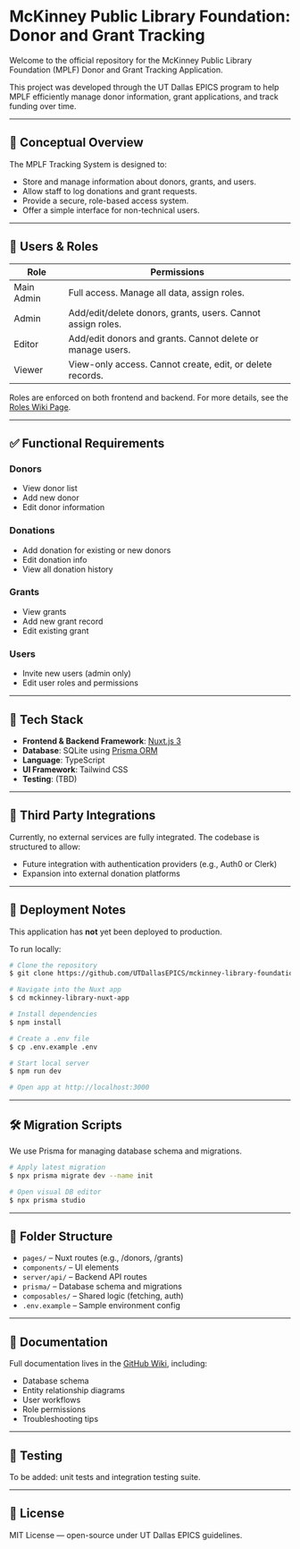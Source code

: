 # McKinney Public Library Foundation: Donor and Grant Tracking

Welcome to the official repository for the McKinney Public Library Foundation (MPLF) Donor and Grant Tracking Application.

This project was developed through the UT Dallas EPICS program to help MPLF efficiently manage donor information, grant applications, and track funding over time.

---

## 📌 Conceptual Overview

The MPLF Tracking System is designed to:

- Store and manage information about donors, grants, and users.
- Allow staff to log donations and grant requests.
- Provide a secure, role-based access system.
- Offer a simple interface for non-technical users.

---

## 👥 Users & Roles

| Role         | Permissions                                                                 |
|--------------|-------------------------------------------------------------------------------|
| Main Admin   | Full access. Manage all data, assign roles.                                |
| Admin        | Add/edit/delete donors, grants, users. Cannot assign roles.                |
| Editor       | Add/edit donors and grants. Cannot delete or manage users.                 |
| Viewer       | View-only access. Cannot create, edit, or delete records.                  |

Roles are enforced on both frontend and backend. For more details, see the [Roles Wiki Page](https://github.com/UTDallasEPICS/mckinney-library-foundation/wiki/User-Roles-&-Permissions).

---

## ✅ Functional Requirements

### Donors
- View donor list
- Add new donor
- Edit donor information

### Donations
- Add donation for existing or new donors
- Edit donation info
- View all donation history

### Grants
- View grants
- Add new grant record
- Edit existing grant

### Users
- Invite new users (admin only)
- Edit user roles and permissions

---

## 🔧 Tech Stack

- **Frontend & Backend Framework**: [Nuxt.js 3](https://nuxt.com)
- **Database**: SQLite using [Prisma ORM](https://www.prisma.io/)
- **Language**: TypeScript
- **UI Framework**: Tailwind CSS
- **Testing**: (TBD)

---

## 🧩 Third Party Integrations

Currently, no external services are fully integrated. The codebase is structured to allow:

- Future integration with authentication providers (e.g., Auth0 or Clerk)
- Expansion into external donation platforms

---

## 🚀 Deployment Notes

This application has **not** yet been deployed to production.

To run locally:

```bash
# Clone the repository
$ git clone https://github.com/UTDallasEPICS/mckinney-library-foundation.git

# Navigate into the Nuxt app
$ cd mckinney-library-nuxt-app

# Install dependencies
$ npm install

# Create a .env file
$ cp .env.example .env

# Start local server
$ npm run dev

# Open app at http://localhost:3000
```

---

## 🛠 Migration Scripts

We use Prisma for managing database schema and migrations.

```bash
# Apply latest migration
$ npx prisma migrate dev --name init

# Open visual DB editor
$ npx prisma studio
```

---

## 📂 Folder Structure

- `pages/` – Nuxt routes (e.g., /donors, /grants)
- `components/` – UI elements
- `server/api/` – Backend API routes
- `prisma/` – Database schema and migrations
- `composables/` – Shared logic (fetching, auth)
- `.env.example` – Sample environment config

---

## 📖 Documentation

Full documentation lives in the [GitHub Wiki](https://github.com/UTDallasEPICS/mckinney-library-foundation/wiki), including:

- Database schema
- Entity relationship diagrams
- User workflows
- Role permissions
- Troubleshooting tips

---

## 🧪 Testing

To be added: unit tests and integration testing suite.

---

## 📄 License

MIT License — open-source under UT Dallas EPICS guidelines.
